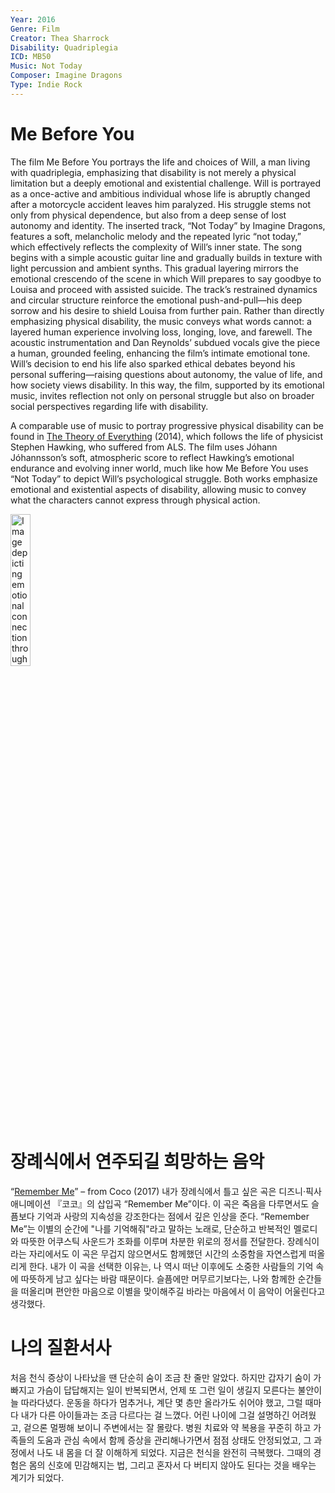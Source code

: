 ```yaml
---
Year: 2016
Genre: Film
Creator: Thea Sharrock
Disability: Quadriplegia
ICD: MB50
Music: Not Today
Composer: Imagine Dragons
Type: Indie Rock
---
```


# Me Before You

The film Me Before You portrays the life and choices of Will, a man living with quadriplegia, emphasizing that disability is not merely a physical limitation but a deeply emotional and existential challenge. Will is portrayed as a once-active and ambitious individual whose life is abruptly changed after a motorcycle accident leaves him paralyzed. His struggle stems not only from physical dependence, but also from a deep sense of lost autonomy and identity.
The inserted track, “Not Today” by Imagine Dragons, features a soft, melancholic melody and the repeated lyric “not today,” which effectively reflects the complexity of Will’s inner state. The song begins with a simple acoustic guitar line and gradually builds in texture with light percussion and ambient synths. This gradual layering mirrors the emotional crescendo of the scene in which Will prepares to say goodbye to Louisa and proceed with assisted suicide. The track’s restrained dynamics and circular structure reinforce the emotional push-and-pull—his deep sorrow and his desire to shield Louisa from further pain.
Rather than directly emphasizing physical disability, the music conveys what words cannot: a layered human experience involving loss, longing, love, and farewell. The acoustic instrumentation and Dan Reynolds’ subdued vocals give the piece a human, grounded feeling, enhancing the film’s intimate emotional tone.
Will’s decision to end his life also sparked ethical debates beyond his personal suffering—raising questions about autonomy, the value of life, and how society views disability. In this way, the film, supported by its emotional music, invites reflection not only on personal struggle but also on broader social perspectives regarding life with disability.

A comparable use of music to portray progressive physical disability can be found in [The Theory of Everything](lee_jiseong.md) (2014), which follows the life of physicist Stephen Hawking, who suffered from ALS. The film uses Jóhann Jóhannsson’s soft, atmospheric score to reflect Hawking’s emotional endurance and evolving inner world, much like how Me Before You uses “Not Today” to depict Will’s psychological struggle. Both works emphasize emotional and existential aspects of disability, allowing music to convey what the characters cannot express through physical action.

<img src="./chang_hyomin_img.png" alt="Image depicting emotional connection through quadriplegia" style="width:25%;" />

# 장례식에서 연주되길 희망하는 음악
“[Remember Me](https://www.youtube.com/watch?v=KP_XkN2v7OM&list=RDKP_XkN2v7OM&start_radio=1)” – from Coco (2017)
내가 장례식에서 틀고 싶은 곡은 디즈니·픽사 애니메이션 『코코』의 삽입곡 “Remember Me”이다. 이 곡은 죽음을 다루면서도 슬픔보다 기억과 사랑의 지속성을 강조한다는 점에서 깊은 인상을 준다.
“Remember Me”는 이별의 순간에 "나를 기억해줘"라고 말하는 노래로, 단순하고 반복적인 멜로디와 따뜻한 어쿠스틱 사운드가 조화를 이루며 차분한 위로의 정서를 전달한다. 장례식이라는 자리에서도 이 곡은 무겁지 않으면서도 함께했던 시간의 소중함을 자연스럽게 떠올리게 한다.
내가 이 곡을 선택한 이유는, 나 역시 떠난 이후에도 소중한 사람들의 기억 속에 따뜻하게 남고 싶다는 바람 때문이다. 슬픔에만 머무르기보다는, 나와 함께한 순간들을 떠올리며 편안한 마음으로 이별을 맞이해주길 바라는 마음에서 이 음악이 어울린다고 생각했다.

# 나의 질환서사
처음 천식 증상이 나타났을 땐 단순히 숨이 조금 찬 줄만 알았다. 하지만 갑자기 숨이 가빠지고 가슴이 답답해지는 일이 반복되면서, 언제 또 그런 일이 생길지 모른다는 불안이 늘 따라다녔다.
운동을 하다가 멈추거나, 계단 몇 층만 올라가도 쉬어야 했고, 그럴 때마다 내가 다른 아이들과는 조금 다르다는 걸 느꼈다. 어린 나이에 그걸 설명하긴 어려웠고, 겉으론 멀쩡해 보이니 주변에서는 잘 몰랐다. 병원 치료와 약 복용을 꾸준히 하고 가족들의 도움과 관심 속에서 함께 증상을 관리해나가면서 점점 상태도 안정되었고, 그 과정에서 나도 내 몸을 더 잘 이해하게 되었다.
지금은 천식을 완전히 극복했다. 그때의 경험은 몸의 신호에 민감해지는 법, 그리고 혼자서 다 버티지 않아도 된다는 것을 배우는 계기가 되었다.


